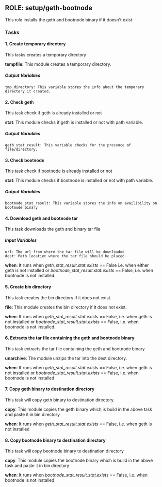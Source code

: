 [//]: # (##############################################################################################)
[//]: # (Copyright Accenture. All Rights Reserved.)
[//]: # (SPDX-License-Identifier: Apache-2.0)
[//]: # (##############################################################################################)

## ROLE: setup/geth-bootnode
This role installs the geth and bootnode binary if it doesn't exist

### Tasks

#### 1. Create temporary directory
This tasks creates a temporary directory 

**tempfile**: This module creates a temporary directory.

##### Output Variables

    tmp_directory: This variable stores the info about the temporary directory it created.

#### 2. Check geth
This task check if geth is already installed or not

**stat**: This module checks if geth is installed or not with path variable.

##### Output Variables
    geth_stat_result: This variable checks for the presence of file/directory.

#### 3. Check bootnode
This task check if bootnode is already installed or not

**stat**: This module checks if bootnode is installed or not with path variable.

##### Output Variables
    bootnode_stat_result: This variable stores the info on availibility on bootnode binary

#### 4. Download geth and bootnode tar
This task downloads the geth and binary tar file

##### Input Variables
    url: The url from where the tar file will be downloaded
    dest: Path location where the tar file should be placed

**when**: It runs when *geth_stat_result.stat.exists* == False i.e. when either geth is not installed or *bootnode_stat_result.stat.exists* == False, i.e. when bootnode is not installed.

#### 5. Create bin directory
This task creates the bin directory if it does not exist.

**file**: This module creates the bin directory if it does not exist.

**when**: It runs when *geth_stat_result.stat.exists* == False, i.e. when geth is not installed or *bootnode_stat_result.stat.exists* == False, i.e. when bootnode is not installed.

#### 6. Extracts the tar file containing the geth and bootnode binary
This task extracts the tar file containing the geth and bootnode binary

**unarchive**: The module unzips the tar into the dest directory.

**when**: It runs when *geth_stat_result.stat.exists* == False, i.e. when geth is not installed or *bootnode_stat_result.stat.exists* == False, i.e. when bootnode is not installed

#### 7. Copy geth binary to destination directory
This task will copy geth binary to destination directory.

**copy**: This module copies the geth binary which is build in the above task and paste it in bin directory

**when**: It runs when *geth_stat_result.stat.exists* == False, i.e. when geth is not installed

#### 8. Copy bootnode binary to destination directory
This task will copy bootnode binary to destination directory

**copy**: This module copies the bootnode binary which is build in the above task and paste it in bin directory

**when**: It runs when *bootnode_stat_result.stat.exists* == False, i.e. when bootnode is not installed
